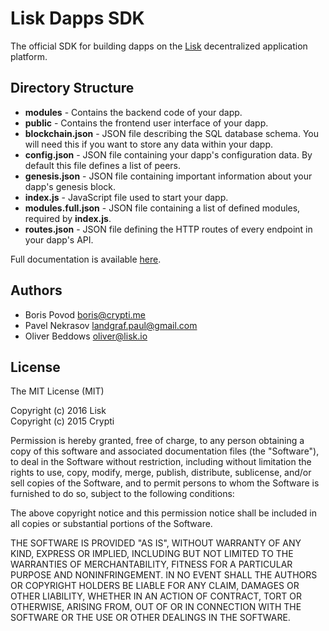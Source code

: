 # Lisk Dapps SDK

The official SDK for building dapps on the [Lisk](https://lisk.io) decentralized application platform.

## Directory Structure

  * **modules** - Contains the backend code of your dapp.
  * **public** - Contains the frontend user interface of your dapp.
  * **blockchain.json** - JSON file describing the SQL database schema. You will need this if you want to store any data within your dapp.
  * **config.json** - JSON file containing your dapp's configuration data. By default this file defines a list of peers.
  * **genesis.json** - JSON file containing important information about your dapp's genesis block.
  * **index.js** - JavaScript file used to start your dapp.
  * **modules.full.json** - JSON file containing a list of defined modules, required by **index.js**.
  * **routes.json** - JSON file defining the HTTP routes of every endpoint in your dapp's API.

Full documentation is available [here](https://github.com/LiskHQ/lisk-dapps-docs).

## Authors

- Boris Povod <boris@crypti.me>
- Pavel Nekrasov <landgraf.paul@gmail.com>
- Oliver Beddows <oliver@lisk.io>

## License

The MIT License (MIT)

Copyright (c) 2016 Lisk  
Copyright (c) 2015 Crypti

Permission is hereby granted, free of charge, to any person obtaining a copy of this software and associated documentation files (the "Software"), to deal in the Software without restriction, including without limitation the rights to use, copy, modify, merge, publish, distribute, sublicense, and/or sell copies of the Software, and to permit persons to whom the Software is furnished to do so, subject to the following conditions:

The above copyright notice and this permission notice shall be included in all copies or substantial portions of the Software.

THE SOFTWARE IS PROVIDED "AS IS", WITHOUT WARRANTY OF ANY KIND, EXPRESS OR IMPLIED, INCLUDING BUT NOT LIMITED TO THE WARRANTIES OF MERCHANTABILITY, FITNESS FOR A PARTICULAR PURPOSE AND NONINFRINGEMENT. IN NO EVENT SHALL THE AUTHORS OR COPYRIGHT HOLDERS BE LIABLE FOR ANY CLAIM, DAMAGES OR OTHER LIABILITY, WHETHER IN AN ACTION OF CONTRACT, TORT OR OTHERWISE, ARISING FROM, OUT OF OR IN CONNECTION WITH THE SOFTWARE OR THE USE OR OTHER DEALINGS IN THE SOFTWARE.
